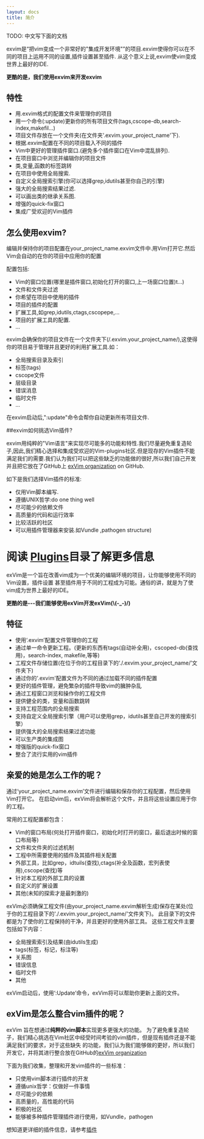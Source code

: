 ```yaml
---
layout: docs
title: 简介
---
```


TODO: 中文写下面的文档

 exvim是“把vim变成一个非常好的"集成开发环境"”的项目.exvim使得你可以在不同的项目上运用不同的设置,插件设置甚至插件. 从这个意义上说,exvim使vim变成世界上最好的IDE.


**更酷的是，我们使用exvim来开发exvim**

## 特性

- 用.exvim格式的配置文件来管理你的项目
- 用一个命令(:update)更新你的所有项目文件(tags,cscope-db,search-index,makefil...)
- 项目文件存放在一个文件夹(在文件夹'.exvim.your_project_name'下).
- 根据.exvim配置在不同的项目载入不同的插件
- Vim中更好的管理插件窗口.(避免多个插件窗口在Vim中混乱排列).
- 在项目窗口中浏览并编辑你的项目文件
- 类,变量,函数的标签跳转
- 在项目中使用全局搜索. 
- 自定义全局搜索引擎(你可以选择grep,idutils甚至你自己的引擎)
- 强大的全局搜索结果过滤. 
- 可以画出类的继承关系图. 
- 增强的quick-fix窗口
- 集成广受欢迎的Vim插件

## 怎么使用exvim?

编辑并保持你的项目配置在your_project_name.exvim文件中.用Vim打开它.然后Vim会自动的在你的项目中应用你的配置

配置包括:

- Vim的窗口位置(哪里是插件窗口,初始化打开的窗口,上一场窗口位置)t...)
- 文件和文件夹过滤
- 你希望在项目中使用的插件
- 项目的插件的配置
- 扩展工具,如grep,idutils,ctags,cscopepe,...
- 项目的扩展工具的配置.
- ...

exvim会确保你的项目文件在一个文件夹下(/.exvim.your_project_name/),这使得你的项目易于管理并且更好的利用扩展工具.如：

- 全局搜索目录及索引
- 标签(tags)
- cscope文件
- 层级目录
- 错误消息
- 临时文件
- ...

在exvim启动后,":update"命令会帮你自动更新所有项目文件. 

##exvim如何挑选Vim插件?

exvim用纯粹的"Vim语言"来实现尽可能多的功能和特性.我们尽量避免重复造轮子,因此,我们精心选择和集成受欢迎的Vim-plugins社区.但是现存的Vim插件不能满足我们的需要.我们认为我们可以把这些缺乏的功能做的很好,所以我们自己开发并且把它放在了GitHub上 [exVim organization](https://github.com/exvim) on GitHub.

如下是我们选择Vim插件的标准:

- 仅用Vim脚本编写.
- 遵循UNIX哲学:do one thing well
- 尽可能少的依赖文件
- 高质量的代码和运行效率
- 比较活跃的社区
- 可以用插件管理器来安装.如Vundle ,pathogen structure)

阅读 [Plugins](http://exvim.github.io/doc)目录了解更多信息
=======
exVim是一个旨在改善vim成为一个优美的编辑环境的项目，让你能够使用不同的Vim设置，插件设置
甚至插件用于不同的工程成为可能。通俗的讲，就是为了使vim成为世界上最好的IDE。

**更酷的是---我们能够使用exVim开发exVim(\\(-_-)/)**

## 特征
- 使用‘.exvim’配置文件管理你的工程
- 通过单一命令更新工程。(更新的东西有tags(自动补全用)，cscoped-db(查找用)，search-index, makefile,等等)
- 工程文件存储位置(在位于你的工程目录下的‘./.exvim.your_project_name/’文件夹下)
- 通过你的'.exvim'配置文件为不同的通过加载不同的插件配置
- 更好的插件管理，避免繁杂的插件导致vim的臃肿杂乱
- 通过工程窗口浏览和操作你的工程文件
- 提供健全的类，变量和函数跳转
- 支持工程范围内的全局搜索
- 支持自定义全局搜索引擎（用户可以使用grep，idutils甚至自己开发的搜索引擎）
- 提供强大的全局搜索结果过滤功能
- 可以生产类的集成图
- 增强版的quick-fix窗口
- 整合了流行实用的vim插件

## 亲爱的她是怎么工作的呢？
通过‘your_project_name.exvim’文件进行编辑和保存你的工程配置，然后使用Vim打开它。
在启动vim后，exVim将会解析这个文件，并且将这些设置应用于你的工程。

常用的工程配置都包含：
- Vim的窗口布局(何处打开插件窗口，初始化时打开的窗口，最后退出时候的窗口布局等)
- 文件和文件夹的过滤机制
- 工程中所需要使用的插件及其插件相关配置
- 外部工具，比如grep，idtuils(查找),ctags(补全及函数，宏列表使用),cscope(查找)等
- 针对本工程的外部工具的设置
- 自定义的扩展设置
- 其他(未知的探索才是最刺激的)

exVim必须确保工程文件(由your_project_name.exvim解析生成)保存在某处(位于你的工程目录下的'./.exvim.your_project_name/'文件夹下)。
此目录下的文件都是为了使你的工程保持的干净，并且更好的使用外部工具。
这些工程文件主要包括如下内容：

- 全局搜索索引及结果(由idutils生成)
- tags(标签，标记，标注等)
- 关系图
- 错误信息
- 临时文件
- 其他

exVim启动后，使用‘:Update’命令，exVim将可以帮助你更新上面的文件。

## exVim是怎么整合vim插件的呢？
exVim 旨在想通过**纯粹的vim脚本**实现更多更强大的功能。
为了避免重复造轮子，我们精心挑选在Vim社区中经受时间考验的vim插件，但是现有插件还是不能满足我们的要求，对于这些缺失
的功能，我们认为我们能够做的更好，所以我们开发它，并将其进行整合放在GitHub的[exVim organization](https://github.com/exvim)


下面为我们收集，整理和开发vim插件的一些标准：
- 只使用vim脚本进行插件的开发
- 遵循unix哲学：仅做好一件事情
- 尽可能少的依赖
- 高质量的，高性能的代码
- 积极的社区
- 能够被多种插件管理插件进行使用，如Vundle，pathogen

想知道更详细的插件信息，请参考[插件](http://exvim.github.io/docs/plugins/)

